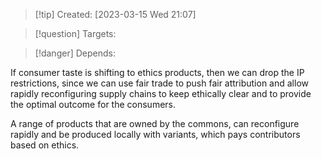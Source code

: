 
>[!tip] Created: [2023-03-15 Wed 21:07]

>[!question] Targets: 

>[!danger] Depends: 

If consumer taste is shifting to ethics products, then we can drop the IP restrictions, since we can use fair trade to push fair attribution and allow rapidly reconfiguring supply chains to keep ethically clear and to provide the optimal outcome for the consumers.

A range of products that are owned by the commons, can reconfigure rapidly and be produced locally with variants, which pays contributors based on ethics.